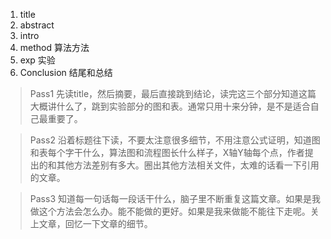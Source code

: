 1. title
2. abstract
3. intro
4. method 算法方法
5. exp 实验
6. Conclusion 结尾和总结


>Pass1
先读title，然后摘要，最后直接跳到结论，读完这三个部分知道这篇大概讲什么了，跳到实验部分的图和表。通常只用十来分钟，是不是适合自己最重要了。

>Pass2
沿着标题往下读，不要太注意很多细节，不用注意公式证明，知道图和表每个字干什么，算法图和流程图长什么样子，X轴Y轴每个点，作者提出的和其他方法差别有多大。圈出其他方法相关文件，太难的话看一下引用的文章。

>Pass3
知道每一句话每一段话干什么，脑子里不断重复这篇文章。如果是我做这个方法会怎么办。能不能做的更好。如果是我来做能不能往下走呢。关上文章，回忆一下文章的细节。